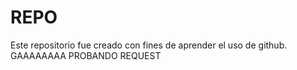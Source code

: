 # REPO
Este repositorio fue creado con fines de aprender el uso de github.
GAAAAAAAA
PROBANDO REQUEST
